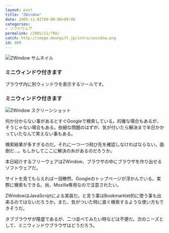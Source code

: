 ```yaml
---
layout: post
title: "ZWindow"
date: 2005-11-02T09:00:00+09:00
categories:
- ソフトウェア
permalink: /2005/11/798/
catch: http://image.moongift.jp/intro/zwindow.png
id: 809
---
```

 ![ZWindow サムネイル](http://image.moongift.jp/intro/zwindow.s.png "ZWindow サムネイル")
  

### ミニウィンドウ付きます
  
ブラウザ内に別ウィンドウを表示するツールです。  
<!--more-->  

### ミニウィンドウ付きます
  

![ZWindow スクリーンショット](http://image.moongift.jp/intro/zwindow.png "ZWindow スクリーンショット")

  

何か分からない事があるとすぐGoogleで検索している。的確な場合もあるが、そうじゃない場合もある。些細な問題のはずが、気が付いたら解決まで半日かかっていたなんて笑えない事もある。

  

検索結果が多すぎるのだ。それに一つ一つ飛び先を確認しなければならない。面倒だ…。もしかしてここに解決の糸があるのだろうか。

  

本日紹介するフリーウェアはZWindow、ブラウザの中にブラウザを作り出せるソフトウェアだ。

  

サイトを見てもらえれば一目瞭然、Googleのトップページが浮かんでいる。実際に検索もできる。尚、Mozilla専用なので注意されたい。

  

ZWindowはJavaScriptによる実装だ。と言う事はBookmarklet的に使う事も出来るのではないだろうか。また、気がついた時に直ぐ検索するような使い方もできそうだ。

  

タブブラウザが隆盛であるが、二つ並べてみたい時などは不便だ。次のニーズとして、ミニウィンドウブラウザはどうだろう。

